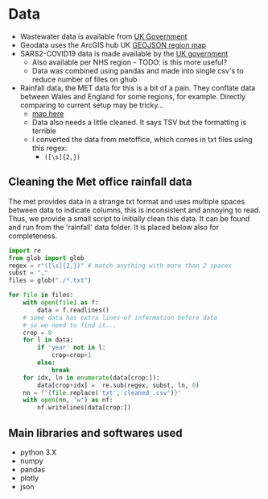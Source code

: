 # Data 

- Wastewater data is available from [UK Government](https://assets.publishing.service.gov.uk/government/uploads/system/uploads/attachment_data/file/1049734/Final_EMHP_Wastewater_Data_January_2022.ods)
- Geodata uses the ArcGIS hub UK [GEOJSON region map](https://hub.arcgis.com/datasets/ons::european-electoral-regions-december-2017-uk-buc/explore?location=51.637964%2C0.216908%2C6.51)
- SARS2-COVID19 data is made available by the [UK government](https://api.coronavirus.data.gov.uk/v2/data?areaType=region&metric=newCasesByPublishDate&metric=newCasesLFDOnlyBySpecimenDate&metric=newOnsDeathsByRegistrationDate&metric=newPeopleVaccinatedFirstDoseByPublishDate&metric=newCasesPCROnlyBySpecimenDate&format=csv)
  - Also available per NHS region - TODO: is this more useful?
  - Data was combined using pandas and made into single csv's to reduce number
    of files on ghub 
- Rainfall data, the MET data for this is a bit of a pain. They conflate data
  between Wales and England for some regions, for example. Directly comparing to
  current setup may be tricky...
  - [map here](https://www.metoffice.gov.uk/research/climate/maps-and-data/about/districts-map)
  - Data also needs a little cleaned. It says TSV but the formatting is terrible
  - I converted the data from metoffice, which comes in txt files using this regex:
    - `([\s]{2,})`


## Cleaning the Met office rainfall data
The met provides data in a strange txt format and uses multiple spaces between
data to indicate columns, this is inconsistent and annoying to read. Thus, we
provide a small script to initially clean this data. It can be found and run
from the 'rainfall' data folder. It is placed below also for completeness. 

```python
import re 
from glob import glob 
regex = r"([\s]{2,})" # match anything with more than 2 spaces
subst = ","
files = glob("./*.txt")

for file in files:
    with open(file) as f:
        data = f.readlines()
    # some data has extra lines of information before data
    # so we need to find it... 
    crop = 0
    for l in data:
        if 'year' not in l:
            crop=crop+1
        else:
            break
    for idx, ln in enumerate(data[crop:]):
        data[crop+idx] =  re.sub(regex, subst, ln, 0)       
    nn = f"{file.replace('txt','cleaned_.csv')}"
    with open(nn, 'w') as nf:
        nf.writelines(data[crop:])

```

## Main libraries and softwares used

- python 3.X
- numpy
- pandas
- plotly
- json